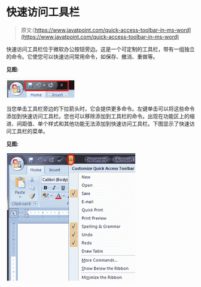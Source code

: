 # 快速访问工具栏

> 原文:[https://www.javatpoint.com/quick-access-toolbar-in-ms-word](https://www.javatpoint.com/quick-access-toolbar-in-ms-word)

快速访问工具栏位于微软办公按钮旁边。这是一个可定制的工具栏，带有一组独立的命令。它使您可以快速访问常用命令，如保存、撤消、重做等。

**见图:**

![MS Word Quick accesss toolbar 1](img/e346fbf635193a28e3f8ff7fb3384249.png)

当您单击工具栏旁边的下拉箭头时，它会提供更多命令。左键单击可以将这些命令添加到快速访问工具栏。您也可以移除添加到工具栏的命令。出现在功能区上的缩进、间距值、单个样式和其他功能无法添加到快速访问工具栏。下图显示了快速访问工具栏的菜单。

**见图:**

![MS Word Quick accesss toolbar 2](img/ac48e4ad3f108b0b29f7dd89d275bb81.png)